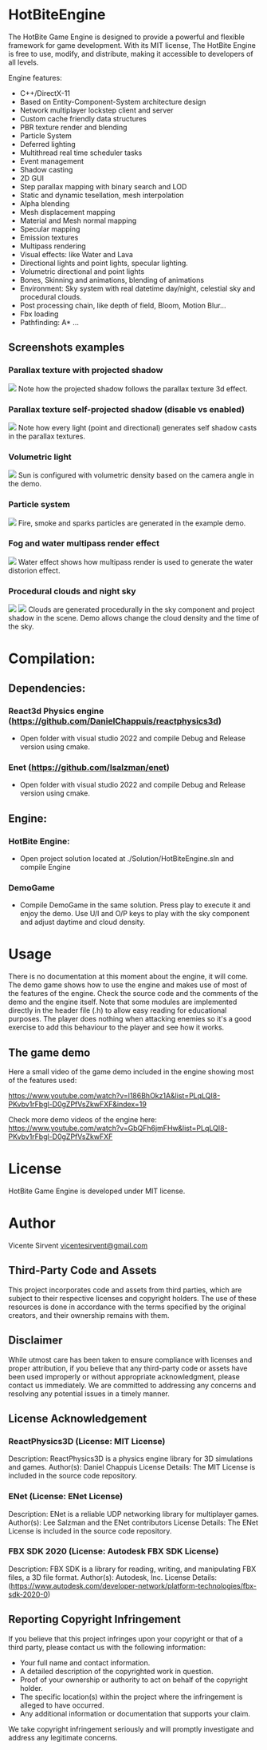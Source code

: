 # HotBiteEngine
The HotBite Game Engine is designed to provide a powerful and flexible framework for game development. With its MIT license, The HotBite Engine is free to use, modify, and distribute, making it accessible to developers of all levels.

Engine features:

- C++/DirectX-11
- Based on Entity-Component-System architecture design
- Network multiplayer lockstep client and server
- Custom cache friendly data structures
- PBR texture render and blending
- Particle System
- Deferred lighting
- Multithread real time scheduler tasks
- Event management
- Shadow casting
- 2D GUI
- Step parallax mapping with binary search and LOD
- Static and dynamic tesellation, mesh interpolation
- Alpha blending
- Mesh displacement mapping
- Material and Mesh normal mapping
- Specular mapping
- Emission textures
- Multipass rendering
- Visual effects: like Water and Lava
- Directional lights and point lights, specular lighting.
- Volumetric directional and point lights
- Bones, Skinning and animations, blending of animations
- Environment: Sky system with real datetime day/night, celestial sky and procedural clouds.
- Post processing chain, like depth of field, Bloom, Motion Blur…
- Fbx loading
- Pathfinding: A*
…

## Screenshots examples
### Parallax texture with projected shadow
![](Tests/Images/parallax_shadow.png)
Note how the projected shadow follows the parallax texture 3d effect.

### Parallax texture self-projected shadow (disable vs enabled)
![](Tests/Images/parallax_self_shadow_compare.jpg)
Note how every light (point and directional) generates self shadow casts in the parallax textures.

### Volumetric light
![](Tests/Images/volumetric_light.jpg)
Sun is configured with volumetric density based on the camera angle in the demo.

### Particle system
![](Tests/Images/particle_system.jpg)
Fire, smoke and sparks particles are generated in the example demo.

### Fog and water multipass render effect
![](Tests/Images/fog_and_water.jpg)
Water effect shows how multipass render is used to generate the water distorion effect.

### Procedural clouds and night sky
![](Tests/Images/procedural_clouds.jpg)
![](Tests/Images/night_sky.jpg)
Clouds are generated procedurally in the sky component and project shadow in the scene. Demo allows change the cloud density and the time of the sky.

# Compilation:

## Dependencies:

### React3d Physics engine (https://github.com/DanielChappuis/reactphysics3d)
- Open folder with visual studio 2022 and compile Debug and Release version using cmake.

### Enet (https://github.com/lsalzman/enet)
- Open folder with visual studio 2022 and compile Debug and Release version using cmake.

## Engine:
### HotBite Engine:
- Open project solution located at ./Solution/HotBiteEngine.sln and compile Engine

### DemoGame
- Compile DemoGame in the same solution. Press play to execute it and enjoy the demo.
Use U/I and O/P keys to play with the sky component and adjust daytime and cloud density.

# Usage
There is no documentation at this moment about the engine, it will come. 
The demo game shows how to use the engine and makes use of most of the features of the engine. Check the source code and the comments of the demo and the engine itself.
Note that some modules are implemented directly in the header file (.h) to allow easy reading for educational purposes. 
The player does nothing when attacking enemies so it's a good exercise to add this behaviour to the player and see how it works.

## The game demo
Here a small video of the game demo included in the engine showing most of the features used:

https://www.youtube.com/watch?v=l186BhOkz1A&list=PLqLQI8-PKvbv1rFbgl-D0gZPfVsZkwFXF&index=19

Check more demo videos of the engine here: https://www.youtube.com/watch?v=GbQFh6jmFHw&list=PLqLQI8-PKvbv1rFbgl-D0gZPfVsZkwFXF

# License
HotBite Game Engine is developed under MIT license. 

# Author
Vicente Sirvent
vicentesirvent@gmail.com

## Third-Party Code and Assets
This project incorporates code and assets from third parties, which are subject to their respective licenses and copyright holders. The use of these resources is done in accordance with the terms specified by the original creators, and their ownership remains with them.

## Disclaimer
While utmost care has been taken to ensure compliance with licenses and proper attribution, if you believe that any third-party code or assets have been used improperly or without appropriate acknowledgment, please contact us immediately. We are committed to addressing any concerns and resolving any potential issues in a timely manner.

## License Acknowledgement
### ReactPhysics3D (License: MIT License)

Description: ReactPhysics3D is a physics engine library for 3D simulations and games.
Author(s): Daniel Chappuis
License Details: The MIT License is included in the source code repository.

### ENet (License: ENet License)

Description: ENet is a reliable UDP networking library for multiplayer games.
Author(s): Lee Salzman and the ENet contributors
License Details: The ENet License is included in the source code repository.

### FBX SDK 2020 (License: Autodesk FBX SDK License)

Description: FBX SDK is a library for reading, writing, and manipulating FBX files, a 3D file format.
Author(s): Autodesk, Inc.
License Details: (https://www.autodesk.com/developer-network/platform-technologies/fbx-sdk-2020-0)

## Reporting Copyright Infringement
If you believe that this project infringes upon your copyright or that of a third party, please contact us with the following information:

- Your full name and contact information.
- A detailed description of the copyrighted work in question.
- Proof of your ownership or authority to act on behalf of the copyright holder.
- The specific location(s) within the project where the infringement is alleged to have occurred.
- Any additional information or documentation that supports your claim.

We take copyright infringement seriously and will promptly investigate and address any legitimate concerns.
